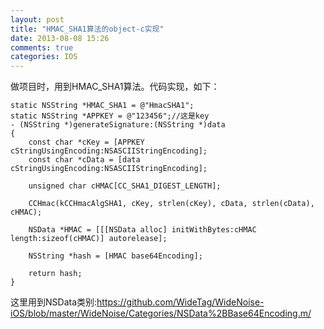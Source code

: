 ```yaml
---
layout: post
title: "HMAC_SHA1算法的object-c实现"
date: 2013-08-08 15:26
comments: true
categories: IOS
---
```

做项目时，用到HMAC_SHA1算法。代码实现，如下：
``` objc
static NSString *HMAC_SHA1 = @"HmacSHA1";
static NSString *APPKEY = @"123456";//这是key
- (NSString *)generateSignature:(NSString *)data
{
    const char *cKey = [APPKEY cStringUsingEncoding:NSASCIIStringEncoding];
    const char *cData = [data cStringUsingEncoding:NSASCIIStringEncoding];
    
    unsigned char cHMAC[CC_SHA1_DIGEST_LENGTH];
    
    CCHmac(kCCHmacAlgSHA1, cKey, strlen(cKey), cData, strlen(cData), cHMAC);
    
    NSData *HMAC = [[[NSData alloc] initWithBytes:cHMAC length:sizeof(cHMAC)] autorelease];
    
    NSString *hash = [HMAC base64Encoding];
    
    return hash;
}
```
这里用到NSData类别:<https://github.com/WideTag/WideNoise-iOS/blob/master/WideNoise/Categories/NSData%2BBase64Encoding.m/>